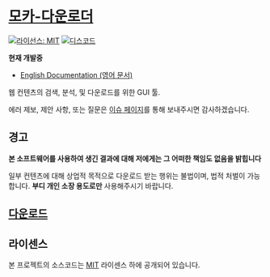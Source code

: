 # [모카-다운로더](https://github.com/Mocha-Downloader/mocha-downloader)

[![라이선스: MIT](https://img.shields.io/badge/라이선스-mit-blue.svg?style=for-the-badge)](./LICENSE)
[![디스코드](https://img.shields.io/badge/디스코드-5865F2.svg?style=for-the-badge&logo=discord&logoColor=white)](https://discord.gg/aQqamSCUcS)

**현재 개발중**

- [English Documentation (영어 문서)](./README.md)

웹 컨텐츠의 검색, 분석, 및 다운로드를 위한 GUI 툴.

에러 제보, 제안 사항, 또는 질문은 [이슈 페이지](https://github.com/Mocha-Downloader/mocha-downloader/issues)를 통해 보내주시면 감사하겠습니다.

## 경고

**본 소프트웨어를 사용하여 생긴 결과에 대해 저에게는 그 어떠한 책임도 없음을 밝힙니다**

일부 컨텐츠에 대해 상업적 목적으로 다운로드 받는 행위는 불법이며, 법적 처벌이 가능합니다. **부디 개인 소장 용도로만** 사용해주시기 바랍니다.

## [다운로드](https://github.com/Mocha-Downloader/mocha-downloader/releases/latest)

## 라이센스

본 프로젝트의 소스코드는 [MIT](./LICENSE) 라이센스 하에 공개되어 있습니다.
